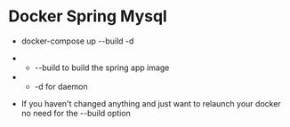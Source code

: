 # Docker Spring Mysql
- docker-compose up --build -d

* * --build to build the spring app image
* * -d for daemon

* If you haven't changed anything and just want to relaunch your docker no need for the --build option
